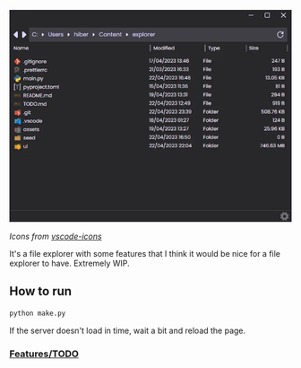 ![](assets/explorer.webp)

_Icons from [vscode-icons](https://github.com/vscode-icons/vscode-icons)_

It's a file explorer with some features that I think it would be nice for a file explorer to have. Extremely WIP.

## How to run
```bash
python make.py
```
If the server doesn't load in time, wait a bit and reload the page.

### [Features/TODO](TODO.md)

